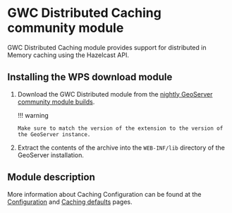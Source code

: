 # GWC Distributed Caching community module

GWC Distributed Caching module provides support for distributed in Memory caching using the Hazelcast API.

## Installing the WPS download module

1.  Download the GWC Distributed module from the [nightly GeoServer community module builds](https://build.geoserver.org/geoserver/main/community-latest/).

    !!! warning

        Make sure to match the version of the extension to the version of the GeoServer instance.

2.  Extract the contents of the archive into the `WEB-INF/lib` directory of the GeoServer installation.

## Module description

More information about Caching Configuration can be found at the [Configuration](../../geowebcache/config.md) and [Caching defaults](../../geowebcache/webadmin/defaults.md) pages.
